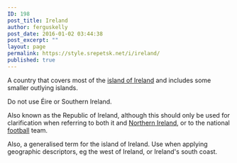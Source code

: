 ```yaml
---
ID: 198
post_title: Ireland
author: ferguskelly
post_date: 2016-01-02 03:44:38
post_excerpt: ""
layout: page
permalink: https://style.srepetsk.net/i/ireland/
published: true
---
```

A country that covers most of the <a href="https://style.srepetsk.net/i/island-of-ireland/">island of Ireland</a> and includes some smaller outlying islands.

Do not use Éire or Southern Ireland.

Also known as the Republic of Ireland, although this should only be used for clarification when referring to both it and <a href="https://style.srepetsk.net/n/northern-ireland/">Northern Ireland</a>, or to the national <a href="https://style.srepetsk.net/f/football/">football</a> team.

Also, a generalised term for the island of Ireland. Use when applying geographic descriptors, eg the west of Ireland, or Ireland's south coast.
